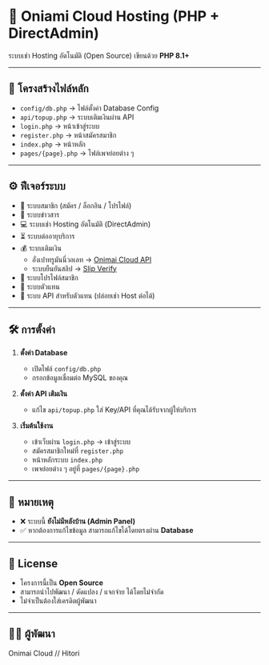 # 🚀 Oniami Cloud Hosting (PHP + DirectAdmin)

ระบบเช่า Hosting อัตโนมัติ (Open Source) เขียนด้วย **PHP 8.1+**  

---

## 📂 โครงสร้างไฟล์หลัก

- `config/db.php` → ไฟล์ตั้งค่า Database Config
- `api/topup.php` → ระบบเติมเงินผ่าน API
- `login.php` → หน้าเข้าสู่ระบบ
- `register.php` → หน้าสมัครสมาชิก
- `index.php` → หน้าหลัก
- `pages/{page}.php` → ไฟล์เพจย่อยต่าง ๆ

---

## ⚙️ ฟีเจอร์ระบบ

- 👤 ระบบสมาชิก (สมัคร / ล็อกอิน / โปรไฟล์)
- 📰 ระบบข่าวสาร
- 💻 ระบบเช่า Hosting อัตโนมัติ (DirectAdmin)
- ⏳ ระบบต่ออายุบริการ
- 💰 ระบบเติมเงิน  
  - อั่งเปาทรูมันนี่วอเลท → [Onimai Cloud API](https://api.onimai.cloud/)  
  - ระบบยืนยันสลิป → [Slip Verify](https://slip-s.oiio.download/)
- 🙍 ระบบโปรไฟล์สมาชิก
- 🤝 ระบบตัวแทน
- 🔑 ระบบ API สำหรับตัวแทน (ปล่อยเช่า Host ต่อได้)

---

## 🛠 การตั้งค่า

1. **ตั้งค่า Database**
   - เปิดไฟล์ `config/db.php`
   - กรอกข้อมูลเชื่อมต่อ MySQL ของคุณ  

2. **ตั้งค่า API เติมเงิน**
   - แก้ไข `api/topup.php` ใส่ Key/API ที่คุณได้รับจากผู้ให้บริการ  

3. **เริ่มต้นใช้งาน**
   - เข้าเว็บผ่าน `login.php` → เข้าสู่ระบบ
   - สมัครสมาชิกใหม่ที่ `register.php`
   - หน้าหลักระบบ `index.php`
   - เพจย่อยต่าง ๆ อยู่ที่ `pages/{page}.php`

---

## 📌 หมายเหตุ

- ❌ ระบบนี้ **ยังไม่มีหลังบ้าน (Admin Panel)**  
- ✅ หากต้องการแก้ไขข้อมูล สามารถแก้ไขได้โดยตรงผ่าน **Database**

---

## 📖 License

- โครงการนี้เป็น **Open Source**
- สามารถนำไปพัฒนา / ดัดแปลง / แจกจ่าย ได้โดยไม่จำกัด
- ไม่จำเป็นต้องใส่เครดิตผู้พัฒนา

---

## 🧑‍💻 ผู้พัฒนา

Onimai Cloud // Hitori
